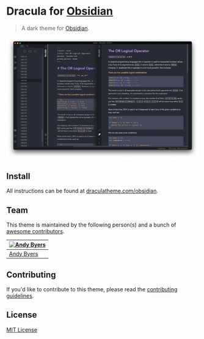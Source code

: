 # Dracula for [Obsidian](http://obsidian.md)

> A dark theme for [Obsidian](http://obsidian.md).

![Screenshot](./screenshot.png)

## Install

All instructions can be found at [draculatheme.com/obsidian](https://draculatheme.com/obsidian).

## Team

This theme is maintained by the following person(s) and a bunch of [awesome contributors](https://github.com/dracula/obsidian/graphs/contributors).

[![Andy Byers](https://avatars0.githubusercontent.com/u/66736432?v=3&s=70)](https://github.com/andybyers21) |
--- |
[Andy Byers](https://github.com/andybyers21) |

## Contributing

If you'd like to contribute to this theme, please read the [contributing guidelines](./.github/CONTRIBUTING.md).

## License

[MIT License](./LICENSE)
